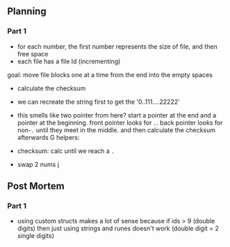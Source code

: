 ## Planning

### Part 1
- for each number, the first number represents the size of file, and then free space
- each file has a file Id (incrementing)

goal: move file blocks one at a time from the end into the empty spaces 
- calculate the checksum 

- we can recreate the string first to get the '0..111....22222'
- this smells like two pointer from here? start a pointer at the end and a pointer at the beginning. front pointer looks for `.`. back pointer looks for non-`.` until they meet in the middle. and then calculate the checksum afterwards
G
helpers: 
- checksum: calc until we reach a `.` 
- swap 2 nums j

## Post Mortem

### Part 1
- using custom structs makes a lot of sense because if ids > 9 (double digits) then just using strings and runes doesn't work (double digit = 2 single digits)